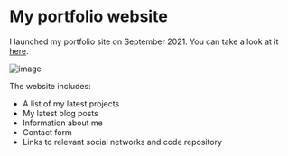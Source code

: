 # My portfolio website

I launched my portfolio site on September 2021. You can take a look at it [here](https://hrayr.pro/).

![image]()

The website includes:
- A list of my latest projects
- My latest blog posts
- Information about me
- Contact form
- Links to relevant social networks and code repository
